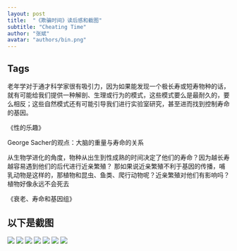 ```yaml
---
layout: post
title:  "《欺骗时间》读后感和截图"
subtitle: "Cheating Time"
author: "张斌"
avatar: "authors/bin.png"
---
```


## Tags

老年学对于通才科学家很有吸引力，因为如果能发现一个极长寿或短寿物种的话，就有可能给我们提供一种解剖、生理或行为的模式，这些模式要么是最耐久的，要么相反；这些自然模式还有可能引导我们进行实验室研究，甚至进而找到控制寿命的基因。

《性的乐趣》

George Sacher的观点：大脑的重量与寿命的关系

从生物学进化的角度，物种从出生到性成熟的时间决定了他们的寿命？因为越长寿越容易遇到他们的后代进行近亲繁殖？
那如果说近亲繁殖不利于基因的传播，哺乳动物是这样的，那植物和昆虫、鱼类、爬行动物呢？近亲繁殖对他们有影响吗？
植物好像永远不会死去

《衰老、寿命和基因组》

## 以下是截图

![](./content/images/cheating-time/IMG_20160325_164038_1460502377655.jpg)
![](./content/images/cheating-time/IMG_20160402_220053.jpg)
![](./content/images/cheating-time/IMG_20160402_221929.jpg)
![](./content/images/cheating-time/IMG_20160402_221938.jpg)
![](./content/images/cheating-time/IMG_20160402_225825.jpg)
![](./content/images/cheating-time/IMG_20160402_225834.jpg)
![](./content/images/cheating-time/IMG_20160404_001811.jpg)
